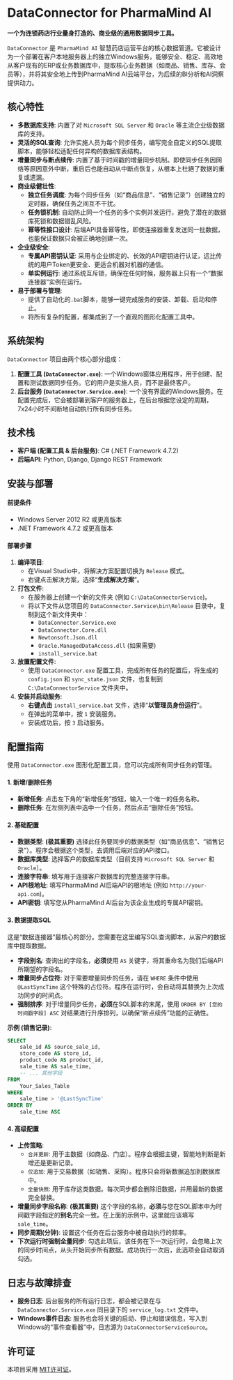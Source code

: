 # DataConnector for PharmaMind AI

**一个为连锁药店行业量身打造的、商业级的通用数据同步工具。**

`DataConnector` 是 `PharmaMind AI` 智慧药店运营平台的核心数据管道。它被设计为一个部署在客户本地服务器上的独立Windows服务，能够安全、稳定、高效地从客户现有的ERP或业务数据库中，提取核心业务数据（如商品、销售、库存、会员等），并将其安全地上传到PharmaMind AI云端平台，为后续的BI分析和AI洞察提供动力。

<!-- 提示：请将此URL替换为您配置工具的真实截图链接 -->

## 核心特性

* **多数据库支持**: 内置了对 `Microsoft SQL Server` 和 `Oracle` 等主流企业级数据库的支持。
* **灵活的SQL查询**: 允许实施人员为每个同步任务，编写完全自定义的SQL提取脚本，能够轻松适配任何异构的数据库表结构。
* **增量同步与断点续传**: 内置了基于时间戳的增量同步机制。即使同步任务因网络等原因意外中断，重启后也能自动从中断点恢复，从根本上杜絕了数据的重复或遗漏。
* **商业级健壮性**:
    * **独立任务调度**: 为每个同步任务（如“商品信息”、“销售记录”）创建独立的定时器，确保任务之间互不干扰。
    * **任务锁机制**: 自动防止同一个任务的多个实例并发运行，避免了潜在的数据库死锁和数据错乱风险。
    * **幂等性接口设计**: 后端API具备幂等性，即使连接器重复发送同一批数据，也能保证数据只会被正确地创建一次。
* **企业级安全**:
    * **专属API密钥认证**: 采用与企业绑定的、长效的API密钥进行认证，远比传统的用户Token更安全、更适合机器对机器的通信。
    * **单实例运行**: 通过系统互斥锁，确保在任何时候，服务器上只有一个“数据连接器”实例在运行。
* **易于部署与管理**:
    * 提供了自动化的`.bat`脚本，能够一键完成服务的安装、卸载、启动和停止。
    * 将所有复杂的配置，都集成到了一个直观的图形化配置工具中。

## 系统架构

`DataConnector` 项目由两个核心部分组成：

1.  **配置工具 (`DataConnector.exe`)**: 一个Windows窗体应用程序，用于创建、配置和测试数据同步任务。它的用户是实施人员，而不是最终客户。
2.  **后台服务 (`DataConnector.Service.exe`)**: 一个没有界面的Windows服务。在配置完成后，它会被部署到客户的服务器上，在后台根据您设定的周期，7x24小时不间断地自动执行所有同步任务。

## 技术栈

* **客户端 (配置工具 & 后台服务)**: C# (.NET Framework 4.7.2)
* **后端API**: Python, Django, Django REST Framework

## 安装与部署

#### **前提条件**

* Windows Server 2012 R2 或更高版本
* .NET Framework 4.7.2 或更高版本

#### **部署步骤**

1.  **编译项目**:
    * 在Visual Studio中，将解决方案配置切换为 `Release` 模式。
    * 右键点击解决方案，选择“**生成解决方案**”。
2.  **打包文件**:
    * 在服务器上创建一个新的文件夹 (例如 `C:\DataConnectorService`)。
    * 将以下文件从您项目的 `DataConnector.Service\bin\Release` 目录中，复制到这个新文件夹中：
        * `DataConnector.Service.exe`
        * `DataConnector.Core.dll`
        * `Newtonsoft.Json.dll`
        * `Oracle.ManagedDataAccess.dll` (如果需要)
        * `install_service.bat`
3.  **放置配置文件**:
    * 使用 `DataConnector.exe` 配置工具，完成所有任务的配置后，将生成的 `config.json` 和 `sync_state.json` 文件，也复制到 `C:\DataConnectorService` 文件夹中。
4.  **安装并启动服务**:
    * **右键点击** `install_service.bat` 文件，选择“**以管理员身份运行**”。
    * 在弹出的菜单中，按 `1` 安装服务。
    * 安装成功后，按 `3` 启动服务。

## 配置指南

使用 `DataConnector.exe` 图形化配置工具，您可以完成所有同步任务的管理。

#### **1. 新增/删除任务**

* **新增任务**: 点击左下角的“新增任务”按钮，输入一个唯一的任务名称。
* **删除任务**: 在左侧列表中选中一个任务，然后点击“删除任务”按钮。

#### **2. 基础配置**

* **数据类型**: **(极其重要)** 选择此任务要同步的数据类型（如“商品信息”、“销售记录”）。程序会根据这个类型，去调用后端对应的API接口。
* **数据库类型**: 选择客户的数据库类型（目前支持 `Microsoft SQL Server` 和 `Oracle`）。
* **连接字符串**: 填写用于连接客户数据库的完整连接字符串。
* **API根地址**: 填写PharmaMind AI后端API的根地址 (例如 `http://your-api.com`)。
* **API密钥**: 填写您从PharmaMind AI后台为该企业生成的专属API密钥。

#### **3. 数据提取SQL**

这是“数据连接器”最核心的部分。您需要在这里编写SQL查询脚本，从客户的数据库中提取数据。

* **字段别名**: 查询出的字段名，**必须**使用 `AS` 关键字，将其重命名为我们后端API所期望的字段名。
* **增量同步占位符**: 对于需要增量同步的任务，请在 `WHERE` 条件中使用 `@LastSyncTime` 这个特殊的占位符。程序在运行时，会自动将其替换为上次成功同步的时间点。
* **强制排序**: 对于增量同步任务，**必须**在SQL脚本的末尾，使用 `ORDER BY [您的时间戳字段] ASC` 对结果进行升序排列，以确保“断点续传”功能的正确性。

**示例 (销售记录)**:
```sql
SELECT
    sale_id AS source_sale_id,
    store_code AS store_id,
    product_code AS product_id,
    sale_time AS sale_time,
    -- ... 其他字段
FROM
    Your_Sales_Table
WHERE
    sale_time > '@LastSyncTime'
ORDER BY
    sale_time ASC
```

#### **4. 高级配置**

* **上传策略**:
    * `合并更新`: 用于主数据（如商品、门店）。程序会根据主键，智能地判断是新增还是更新记录。
    * `仅追加`: 用于交易数据（如销售、采购）。程序只会将新数据追加到数据库中。
    * `全量快照`: 用于库存这类数据。每次同步都会删除旧数据，并用最新的数据完全替换。
* **增量同步字段名称**: **(极其重要)** 这个字段的名称，**必须**与您在SQL脚本中为时间戳字段指定的**别名**完全一致。在上面的示例中，这里就应该填写 `sale_time`。
* **同步周期(分钟)**: 设置这个任务在后台服务中被自动执行的频率。
* **下次运行时强制全量同步**: 勾选此项后，该任务在下一次运行时，会忽略上次的同步时间点，从头开始同步所有数据。成功执行一次后，此选项会自动取消勾选。

## 日志与故障排查

* **服务日志**: 后台服务的所有运行日志，都会被记录在与 `DataConnector.Service.exe` 同目录下的 `service_log.txt` 文件中。
* **Windows事件日志**: 服务也会将关键的启动、停止和错误信息，写入到Windows的“事件查看器”中，日志源为 `DataConnectorServiceSource`。

## 许可证

本项目采用 [MIT许可证](https://opensource.org/licenses/MIT)。

